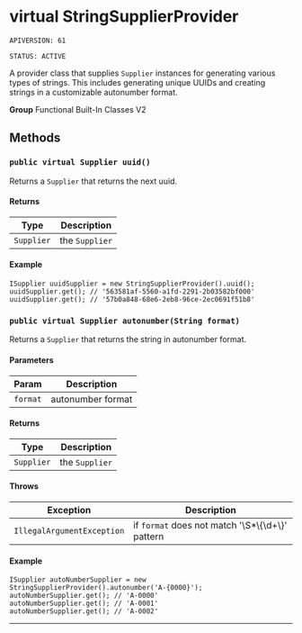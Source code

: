 # virtual StringSupplierProvider

`APIVERSION: 61`

`STATUS: ACTIVE`

A provider class that supplies `Supplier` instances for generating various types of strings.
This includes generating unique UUIDs and creating strings in a customizable autonumber format.


**Group** Functional Built-In Classes V2

## Methods
### `public virtual Supplier uuid()`

Returns a `Supplier` that returns the next uuid.

#### Returns

|Type|Description|
|---|---|
|`Supplier`|the `Supplier`|

#### Example
```apex
ISupplier uuidSupplier = new StringSupplierProvider().uuid();
uuidSupplier.get(); // '563581af-5560-a1fd-2291-2b03582bf000'
uuidSupplier.get(); // '57b0a848-68e6-2eb8-96ce-2ec0691f51b8'
```


### `public virtual Supplier autonumber(String format)`

Returns a `Supplier` that returns the string in autonumber format.

#### Parameters

|Param|Description|
|---|---|
|`format`|autonumber format|

#### Returns

|Type|Description|
|---|---|
|`Supplier`|the `Supplier`|

#### Throws

|Exception|Description|
|---|---|
|`IllegalArgumentException`|if `format` does not match '\\S*\\{\\d+\\}' pattern|

#### Example
```apex
ISupplier autoNumberSupplier = new StringSupplierProvider().autonumber('A-{0000}');
autoNumberSupplier.get(); // 'A-0000'
autoNumberSupplier.get(); // 'A-0001'
autoNumberSupplier.get(); // 'A-0002'
```


---
